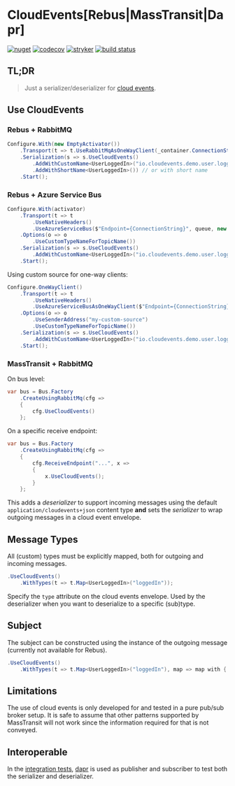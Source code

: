 # CloudEvents[Rebus|MassTransit|Dapr]

[![nuget](https://img.shields.io/nuget/v/CloudEventify.svg)](https://www.nuget.org/packages/CloudEventify/)
[![codecov](https://codecov.io/gh/riezebosch/CloudEventify/branch/main/graph/badge.svg)](https://codecov.io/gh/riezebosch/CloudEventify)
[![stryker](https://img.shields.io/endpoint?style=flat&label=stryker&url=https%3A%2F%2Fbadge-api.stryker-mutator.io%2Fgithub.com%2Friezebosch%2FCloudEventify%2Fmain)](https://dashboard.stryker-mutator.io/reports/github.com/riezebosch/CloudEventify/main)
[![build status](https://ci.appveyor.com/api/projects/status/a03ol21xakxbf477/branch/main?svg=true)](https://ci.appveyor.com/project/riezebosch/CloudEventify)

## TL;DR

> Just a serializer/deserializer for [cloud events](https://cloudevents.io/).

## Use CloudEvents

### Rebus + RabbitMQ

```c#
Configure.With(new EmptyActivator())
    .Transport(t => t.UseRabbitMqAsOneWayClient(_container.ConnectionString))
    .Serialization(s => s.UseCloudEvents()
        .AddWithCustomName<UserLoggedIn>("io.cloudevents.demo.user.loggedIn") // explicit
        .AddWithShortName<UserLoggedIn>()) // or with short name
    .Start();
```

### Rebus + Azure Service Bus

```csharp
Configure.With(activator)
    .Transport(t => t
        .UseNativeHeaders()
        .UseAzureServiceBus($"Endpoint={ConnectionString}", queue, new DefaultAzureCredential()))
    .Options(o => o
        .UseCustomTypeNameForTopicName())
    .Serialization(s => s.UseCloudEvents()
        .AddWithCustomName<UserLoggedIn>("io.cloudevents.demo.user.loggedIn")) // <-- all types _must_ be mapped explicitly, either by short name or custom name
    .Start();
```

Using custom source for one-way clients:

```csharp
Configure.OneWayClient()
    .Transport(t => t
        .UseNativeHeaders()
        .UseAzureServiceBusAsOneWayClient($"Endpoint={ConnectionString}", new DefaultAzureCredential()))
    .Options(o => o
        .UseSenderAddress("my-custom-source")
        .UseCustomTypeNameForTopicName())
    .Serialization(s => s.UseCloudEvents()
        .AddWithCustomName<UserLoggedIn>("io.cloudevents.demo.user.loggedIn")) // <-- all types _must_ be mapped explicitly, either by short name or custom name
    .Start();
```

### MassTransit + RabbitMQ

On bus level:

```c#
var bus = Bus.Factory
    .CreateUsingRabbitMq(cfg =>
    {
        cfg.UseCloudEvents()
    };
```

On a specific receive endpoint:

```c#
var bus = Bus.Factory
    .CreateUsingRabbitMq(cfg =>
    {
        cfg.ReceiveEndpoint("...", x =>
        {
            x.UseCloudEvents();
        }
    };
```

This adds a _deserializer_ to support incoming messages using the default `application/cloudevents+json` content type **and**
sets the _serializer_ to wrap outgoing messages in a cloud event envelope.

## Message Types

All (custom) types must be explicitly mapped, both for outgoing and incoming messages.

```c#
.UseCloudEvents()
    .WithTypes(t => t.Map<UserLoggedIn>("loggedIn"));
```

Specify the `type` attribute on the cloud events envelope. 
Used by the deserializer when you want to deserialize to a specific (sub)type.

## Subject

The subject can be constructed using the instance of the outgoing message (currently not available for Rebus).

```c#
.UseCloudEvents()
    .WithTypes(t => t.Map<UserLoggedIn>("loggedIn"), map => map with { Subject = x => x.SomeProperty });
```

## Limitations

The use of cloud events is only developed for and tested in a pure pub/sub broker setup.
It is safe to assume that other patterns supported by MassTransit will not work since the information required for that is not conveyed.

## Interoperable

In the [integration tests](MassTransit/CloudEventify.MassTransit.IntegrationTests), [dapr](https://dapr.io) is used as publisher and subscriber to test both the serializer and deserializer. 